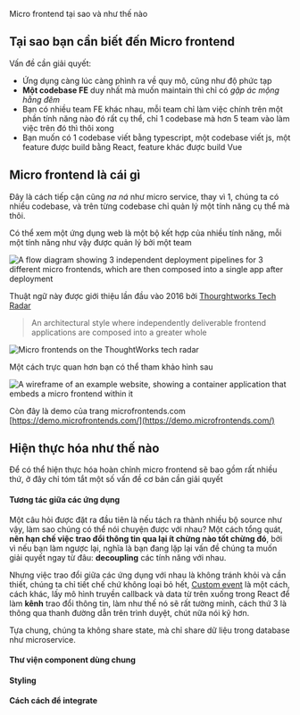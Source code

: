 Micro frontend tại sao và như thế nào

## Tại sao bạn cần biết đến Micro frontend

Vấn đề cần giải quyết:

- Ứng dụng càng lúc càng phình ra về quy mô, cũng như độ phức tạp
- **Một codebase FE** duy nhất mà muốn maintain thì chỉ có *gặp ác mộng hằng đêm*
- Bạn có nhiều team FE khác nhau, mỗi team chỉ làm việc chính trên một phần tính năng nào đó rất cụ thể, chỉ 1 codebase mà hơn 5 team vào làm việc trên đó thì thôi xong
- Bạn muốn có 1 codebase viết bằng typescript, một codebase viết js, một feature được build bằng React, feature khác được build Vue

## Micro frontend là cái gì

Đây là cách tiếp cận cũng *na ná* như micro service, thay vì 1, chúng ta có nhiều codebase, và trên từng codebase chỉ quản lý một tính năng cụ thể mà thôi.

Có thể xem một ứng dụng web là một bộ kết hợp của nhiều tính năng, mỗi một tính năng như vậy được quản lý bởi một team

![A flow diagram showing 3         independent deployment pipelines for 3 different micro frontends, which         are then composed into a single app after deployment](https://microfrontends.com/img/deployment.png)

Thuật ngữ này được giới thiệu lần đầu vào 2016 bởi [Thourghtworks Tech Radar](https://www.thoughtworks.com/radar/techniques/micro-frontends)

> An architectural style where independently deliverable frontend applications are composed into a greater whole

![Micro frontends on the ThoughtWorks tech radar](https://microfrontends.com/img/radar.png)

Một cách trực quan hơn bạn có thể tham khảo hình sau

![A wireframe of an example website,         showing a container application that embeds a micro frontend within it](https://microfrontends.com/img/composition.png)

Còn đây là demo của trang microfrontends.com [https://demo.microfrontends.com/](https://demo.microfrontends.com/)

## Hiện thực hóa như thế nào

Để có thể hiện thực hóa hoàn chỉnh micro frontend sẽ bao gồm rất nhiều thứ, ở đây chỉ tóm tắt một số vấn đề cơ bản cần giải quyết

####  Tương tác giữa các ứng dụng

Một câu hỏi được đặt ra đầu tiên là nếu tách ra thành nhiều bộ source như vậy, làm sao chúng có thể nói chuyện được với nhau? Một cách tổng quát, **nên hạn chế việc trao đổi thông tin qua lại ít chừng nào tốt chừng đó**, bởi vì nếu bạn làm ngược lại, nghĩa là bạn đang lặp lại vấn đề chúng ta muốn giải quyết ngay từ đâu: **decoupling** các tính năng với nhau.

Nhưng việc trao đổi giữa các ứng dụng với nhau là không tránh khỏi và cần thiết, chúng ta chỉ tiết chế chứ không loại bỏ hết, [Custom event](https://developer.mozilla.org/en-US/docs/Web/Guide/Events/Creating_and_triggering_events) là một cách, cách khác, lấy mô hình truyền callback và data từ trên xuống trong React để làm **kênh** trao đổi thông tin, làm như thế nó sẽ rất tường minh, cách thứ 3 là thông qua thanh đường dẫn trên trình duyệt, chút nữa nói kỹ hơn.

Tựa chung, chúng ta không share state, mà chỉ share dữ liệu trong database  như microservice.

#### Thư viện component dùng chung

#### Styling

#### Cách cách để integrate



